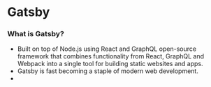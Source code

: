 # Gatsby

### What is Gatsby?
* Built on top of Node.js using React and GraphQL
open-source framework that combines functionality from React, GraphQL and Webpack into a single tool for building static websites and apps.
* Gatsby is fast becoming a staple of modern web development.
*
